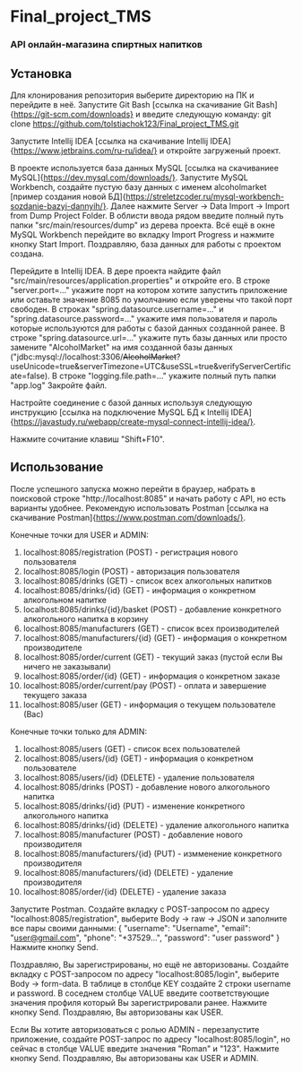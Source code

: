 # Final_project_TMS

### API онлайн-магазина спиртных напитков

## Установка

Для клонирования репозитория выберите директорию на ПК и перейдите в неё. Запустите Git Bash [ссылка на скачивание Git Bash]{https://git-scm.com/downloads} и введите следующую команду:
git clone https://github.com/tolstiachok123/Final_project_TMS.git

Запустите Intellij IDEA [ссылка на скачивание Intellij IDEA]{https://www.jetbrains.com/ru-ru/idea/} и откройте загруженый проект. 

В проекте используется база данных MySQL [ссылка на скачиваниее MySQL]{https://dev.mysql.com/downloads/}. Запустите MySQL Workbench, создайте пустую базу данных с именем alcoholmarket [пример создания новой БД]{https://streletzcoder.ru/mysql-workbench-sozdanie-bazyi-dannyih/}. Далее нажмите Server -> Data Import -> Import from Dump Project Folder. В облисти ввода рядом введите полный путь папки "src/main/resources/dump" из дерева проекта. Всё ещё в окне MySQL Workbench перейдите во вкладку Import Progress и нажмите кнопку Start Import. Поздравляю, база данных для работы с проектом создана.

Перейдите в Intellij IDEA. В дере проекта найдите файл "src/main/resources/application.properties" и откройте его.
В строке "server.port=..." укажите порт на котором хотите запустить приложение или оставьте значение 8085 по умолчанию если уверены что такой порт свободен.
В строках "spring.datasource.username=..." и "spring.datasource.password=..." укажите имя пользователя и пароль которые используются для работы с базой данных созданной ранее.
В строке "spring.datasource.url=..." укажите путь базы данных или просто замените "AlcoholMarket" на имя созданной базы данных ("jdbc:mysql://localhost:3306/~~AlcoholMarket~~?useUnicode=true&serverTimezone=UTC&useSSL=true&verifyServerCertificate=false).
В строке "logging.file.path=..." укажите полный путь папки "app.log"
Закройте файл.

Настройте соединение с базой данных используя следующую инструкцию [ссылка на подключение MySQL БД к Intellij IDEA]{https://javastudy.ru/webapp/create-mysql-connect-intellij-idea/}. 

Нажмите сочитание клавиш "Shift+F10".

## Использование

После успешного запуска можно перейти в браузер, набрать в поисковой строке "http://localhost:8085" и начать работу с API, но есть варианты удобнее. Рекомендую использовать Postman [ссылка на скачивание Postman]{https://www.postman.com/downloads/}. 

Конечные точки для USER и ADMIN:
1. localhost:8085/registration (POST) - регистрация нового пользователя
2. localhost:8085/login (POST) - авторизация пользователя
3. localhost:8085/drinks (GET) - список всех алкогольных напитков
4. localhost:8085/drinks/{id} (GET) - информация о конкретном алкогольном напитке
5. localhost:8085/drinks/{id}/basket (POST) - добавление конкретного алкогольного напитка в корзину
6. localhost:8085/manufacturers (GET) - список всех производителей
7. localhost:8085/manufacturers/{id} (GET) - информация о конкретном производителе
8. localhost:8085/order/current (GET) - текущий заказ (пустой если Вы ничего не заказывали)
9. localhost:8085/order/{id} (GET) - информация о конкретном заказе
10. localhost:8085/order/current/pay (POST) - оплата и завершение текущего заказа
11. localhost:8085/user (GET) - информация о текущем пользователе (Вас)

Конечные точки только для ADMIN:
1. localhost:8085/users (GET) - список всех пользователей
2. localhost:8085/users/{id} (GET) - информация о конкретном пользователе
3. localhost:8085/users/{id} (DELETE) - удаление пользователя
4. localhost:8085/drinks (POST) - добавление нового алкогольного напитка
5. localhost:8085/drinks/{id} (PUT) - изменение конкретного алкогольного напитка
6. localhost:8085/drinks/{id} (DELETE) - удаление алкогольного напитка
7. localhost:8085/manufacturer (POST) - добавление нового производителя
8. localhost:8085/manufacturers/{id} (PUT) - измменение конкретного производителя
9. localhost:8085/manufacturers/{id} (DELETE) - удаление производителя
10. localhost:8085/order/{id} (DELETE) - удаление заказа

Запустите Postman. 
Создайте вкладку с POST-запросом по адресу "localhost:8085/registration", выберите Body -> raw -> JSON и заполните все пары своими данными:
{
    "username": "Username",
    "email": "user@gmail.com",
    "phone": "+37529...",
    "password": "user password"
}
Нажмите кнопку Send. 

Поздравляю, Вы зарегистрированы, но ещё не авторизованы. Создайте вкладку с POST-запросом по адресу "localhost:8085/login", выберите Body -> form-data. В таблице в столбце KEY создайте 2 строки username и password. В соседнем столбце VALUE введите соответствующие значения профиля который Вы зарегистрировали ранее. Нажмите кнопку Send. Поздравляю, Вы авторизованы как USER.

Если Вы хотите авторизоваться с ролью ADMIN - перезапустите приложение, создайте POST-запрос по адресу "localhost:8085/login", но сейчас в столбце VALUE введите значения "Roman" и "123". Нажмите кнопку Send. Поздравляю, Вы авторизованы как USER и ADMIN.



